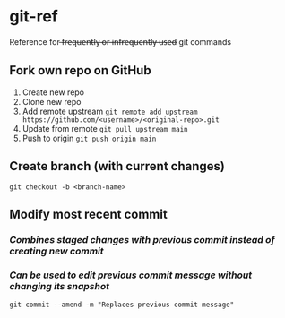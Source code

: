 # git-ref
Reference for  ̶f̶r̶e̶q̶u̶e̶n̶t̶l̶y̶ ̶o̶r̶ ̶i̶n̶f̶r̶e̶q̶u̶e̶n̶t̶l̶y̶ ̶u̶s̶e̶d̶  git commands

## Fork own repo on GitHub

1. Create new repo
2. Clone new repo
3. Add remote upstream ```git remote add upstream https://github.com/<username>/<original-repo>.git```
4. Update from remote ```git pull upstream main```
5. Push to origin ```git push origin main```

## Create branch (with current changes)

```git checkout -b <branch-name>```

## Modify most recent commit
### *Combines staged changes with previous commit instead of creating new commit*
### *Can be used to edit previous commit message without changing its snapshot*

```git commit --amend -m "Replaces previous commit message"```
